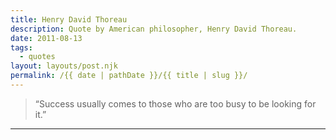 ```yaml
---
title: Henry David Thoreau
description: Quote by American philosopher, Henry David Thoreau.
date: 2011-08-13
tags: 
  - quotes
layout: layouts/post.njk
permalink: /{{ date | pathDate }}/{{ title | slug }}/
---
```


> “Success usually comes to those who are too busy to be looking for it.”

---

